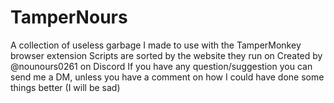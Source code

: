 # TamperNours
A collection of useless garbage I made to use with the TamperMonkey browser extension
Scripts are sorted by the website they run on
Created by @nounours0261 on Discord
If you have any question/suggestion you can send me a DM, unless you have a comment on how I could have done some things better (I will be sad)
